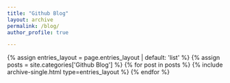 ```yaml
---
title: "Github Blog"
layout: archive
permalink: /blog/
author_profile: true

---
```


{% assign entries_layout = page.entries_layout | default: 'list' %}
{% assign posts = site.categories['Github Blog'] %}
{% for post in posts %} {% include archive-single.html type=entries_layout %} {% endfor %}